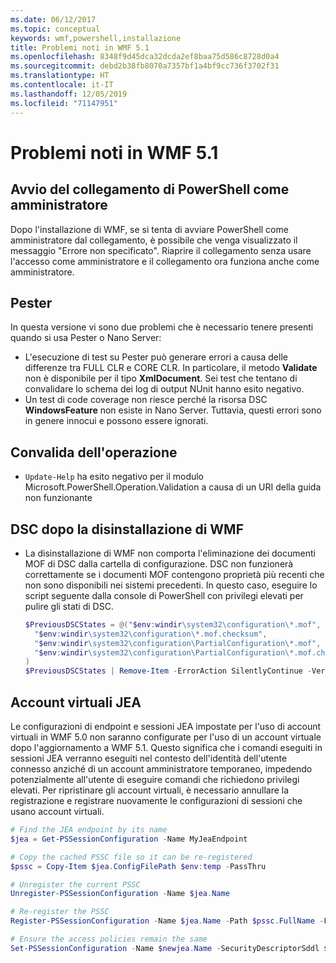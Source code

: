 ```yaml
---
ms.date: 06/12/2017
ms.topic: conceptual
keywords: wmf,powershell,installazione
title: Problemi noti in WMF 5.1
ms.openlocfilehash: 8348f9d45dca32dcda2ef8baa75d586c8728d0a4
ms.sourcegitcommit: debd2b38fb8070a7357bf1a4bf9cc736f3702f31
ms.translationtype: HT
ms.contentlocale: it-IT
ms.lasthandoff: 12/05/2019
ms.locfileid: "71147951"
---
```

# <a name="known-issues-in-wmf-51"></a>Problemi noti in WMF 5.1

## <a name="starting-powershell-shortcut-as-administrator"></a>Avvio del collegamento di PowerShell come amministratore

Dopo l'installazione di WMF, se si tenta di avviare PowerShell come amministratore dal collegamento, è possibile che venga visualizzato il messaggio "Errore non specificato". Riaprire il collegamento senza usare l'accesso come amministratore e il collegamento ora funziona anche come amministratore.

## <a name="pester"></a>Pester

In questa versione vi sono due problemi che è necessario tenere presenti quando si usa Pester o Nano Server:

- L'esecuzione di test su Pester può generare errori a causa delle differenze tra FULL CLR e CORE CLR. In particolare, il metodo **Validate** non è disponibile per il tipo **XmlDocument**. Sei test che tentano di convalidare lo schema dei log di output NUnit hanno esito negativo.
- Un test di code coverage non riesce perché la risorsa DSC **WindowsFeature** non esiste in Nano Server. Tuttavia, questi errori sono in genere innocui e possono essere ignorati.

## <a name="operation-validation"></a>Convalida dell'operazione

- `Update-Help` ha esito negativo per il modulo Microsoft.PowerShell.Operation.Validation a causa di un URI della guida non funzionante

## <a name="dsc-after-uninstall-wmf"></a>DSC dopo la disinstallazione di WMF

- La disinstallazione di WMF non comporta l'eliminazione dei documenti MOF di DSC dalla cartella di configurazione. DSC non funzionerà correttamente se i documenti MOF contengono proprietà più recenti che non sono disponibili nei sistemi precedenti. In questo caso, eseguire lo script seguente dalla console di PowerShell con privilegi elevati per pulire gli stati di DSC.

  ```powershell
  $PreviousDSCStates = @("$env:windir\system32\configuration\*.mof",
    "$env:windir\system32\configuration\*.mof.checksum",
    "$env:windir\system32\configuration\PartialConfiguration\*.mof",
    "$env:windir\system32\configuration\PartialConfiguration\*.mof.checksum"
  )
  $PreviousDSCStates | Remove-Item -ErrorAction SilentlyContinue -Verbose
  ```

## <a name="jea-virtual-accounts"></a>Account virtuali JEA

Le configurazioni di endpoint e sessioni JEA impostate per l'uso di account virtuali in WMF 5.0 non saranno configurate per l'uso di un account virtuale dopo l'aggiornamento a WMF 5.1. Questo significa che i comandi eseguiti in sessioni JEA verranno eseguiti nel contesto dell'identità dell'utente connesso anziché di un account amministratore temporaneo, impedendo potenzialmente all'utente di eseguire comandi che richiedono privilegi elevati. Per ripristinare gli account virtuali, è necessario annullare la registrazione e registrare nuovamente le configurazioni di sessioni che usano account virtuali.

```powershell
# Find the JEA endpoint by its name
$jea = Get-PSSessionConfiguration -Name MyJeaEndpoint

# Copy the cached PSSC file so it can be re-registered
$pssc = Copy-Item $jea.ConfigFilePath $env:temp -PassThru

# Unregister the current PSSC
Unregister-PSSessionConfiguration -Name $jea.Name

# Re-register the PSSC
Register-PSSessionConfiguration -Name $jea.Name -Path $pssc.FullName -Force

# Ensure the access policies remain the same
Set-PSSessionConfiguration -Name $newjea.Name -SecurityDescriptorSddl $jea.SecurityDescriptorSddl
```